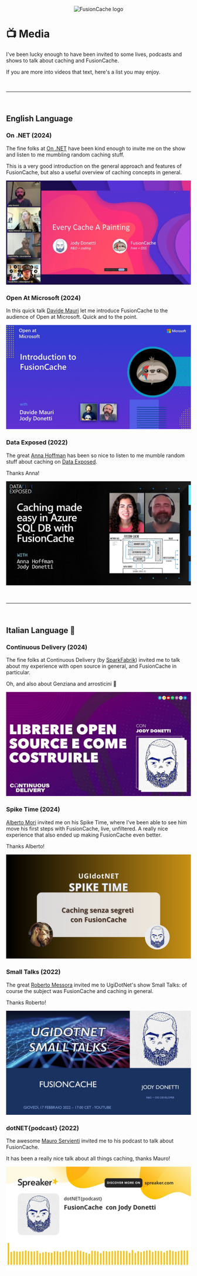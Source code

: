 <div align="center">

![FusionCache logo](logo-128x128.png)

</div>

# 📺 Media

I've been lucky enough to have been invited to some lives, podcasts and shows to talk about caching and FusionCache.

If you are more into videos that text, here's a list you may enjoy.


<br/>
<hr>
<br/>


## English Language




### On .NET (2024)

The fine folks at [On .NET](https://learn.microsoft.com/en-us/shows/on-net/) have been kind enough to invite me on the show and listen to me mumbling random caching stuff.

This is a very good introduction on the general approach and features of FusionCache, but also a useful overview of caching concepts in general.

<div align="center">

[![On .NET Talk](images/talks/on-dotnet.jpg)](https://www.youtube.com/watch?v=hCswI2goi7s)

</div>




### Open At Microsoft (2024)

In this quick talk [Davide Mauri](https://twitter.com/mauridb) let me introduce FusionCache to the audience of Open at Microsoft.
Quick and to the point.

<div align="center">

[![On .NET Talk](images/talks/open-at-microsoft.jpg)](https://www.youtube.com/watch?v=wGKSNqxN4KE)

</div>




### Data Exposed (2022)

The great [Anna Hoffman](https://twitter.com/analyticanna) has been so nice to listen to me mumble random stuff about caching on [Data Exposed](https://learn.microsoft.com/en-us/shows/data-exposed/caching-made-easy-in-azure-sql-db-with-fusioncache-data-exposed).

Thanks Anna!

<div align="center">

[![On .NET Talk](images/talks/data-exposed.jpg)](https://www.youtube.com/watch?v=V2fCUoJgVAo)

</div>


<br/>
<hr>
<br/>


## Italian Language 🤌




### Continuous Delivery (2024)

The fine folks at Continuous Delivery (by [SparkFabrik](https://www.sparkfabrik.com/it/)) invited me to talk about my experience with open source in general, and FusionCache in particular.

Oh, and also about Genziana and arrosticini 🙂

<div align="center">

[![On .NET Talk](images/talks/continuous-delivery.jpg)](https://www.youtube.com/watch?v=E6PBkalmUn8)

</div>




### Spike Time (2024)

[Alberto Mori](https://twitter.com/albx87) invited me on his Spike Time, where I've been able to see him move his first steps with FusionCache, live, unfiltered. A really nice experience that also ended up making FusionCache even better.

Thanks Alberto!

<div align="center">

[![On .NET Talk](images/talks/spike-time.jpg)](https://www.youtube.com/watch?v=hvcHIEXzaWM)

</div>




### Small Talks (2022)

The great [Roberto Messora](https://twitter.com/robymes) invited me to UgiDotNet's show Small Talks: of course the subject was FusionCache and caching in general.

Thanks Roberto!

<div align="center">

[![On .NET Talk](images/talks/small-talks.jpg)](https://www.youtube.com/watch?v=DovOX0zIuJ8)

</div>




### dotNET{podcast} (2022)

The awesome [Mauro Servienti](https://twitter.com/mauroservienti) invited me to his podcast to talk about FusionCache.

It has been a really nice talk about all things caching, thanks Mauro!

<div align="center">

[![On .NET Talk](images/talks/dotnet-podcast.jpg)](https://www.youtube.com/watch?v=TdPFULPDq-Y)

</div>

